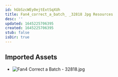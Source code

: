 ```yaml
---
id: hGbSzcWEy0ejtExtSqXUh
title: Fan4_correct_a_batch_ _32818 Jpg Resources
desc: ''
updated: 1645225706395
created: 1645225706395
stub: false
isDir: true
---
```

## Imported Assets
- ![Fan4 Correct a Batch - 32818.jpg](/assets/fan4-correct-a-batch---32818.jpg)
